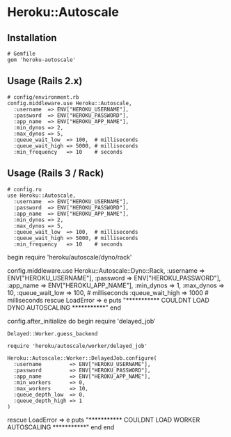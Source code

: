 # Heroku::Autoscale

## Installation

    # Gemfile
    gem 'heroku-autoscale'

## Usage (Rails 2.x)

    # config/environment.rb
    config.middleware.use Heroku::Autoscale,
      :username  => ENV["HEROKU_USERNAME"],
      :password  => ENV["HEROKU_PASSWORD"],
      :app_name  => ENV["HEROKU_APP_NAME"],
      :min_dynos => 2,
      :max_dynos => 5,
      :queue_wait_low  => 100,  # milliseconds
      :queue_wait_high => 5000, # milliseconds
      :min_frequency   => 10    # seconds
    
## Usage (Rails 3 / Rack)

    # config.ru
    use Heroku::Autoscale,
      :username  => ENV["HEROKU_USERNAME"],
      :password  => ENV["HEROKU_PASSWORD"],
      :app_name  => ENV["HEROKU_APP_NAME"],
      :min_dynos => 2,
      :max_dynos => 5,
      :queue_wait_low  => 100,  # milliseconds
      :queue_wait_high => 5000, # milliseconds
      :min_frequency   => 10    # seconds


begin
  require 'heroku/autoscale/dyno/rack'

  config.middleware.use Heroku::Autoscale::Dyno::Rack,
    :username        => ENV["HEROKU_USERNAME"],
    :password        => ENV["HEROKU_PASSWORD"],
    :app_name        => ENV["HEROKU_APP_NAME"],
    :min_dynos       => 1,
    :max_dynos       => 10,
    :queue_wait_low  => 100, # milliseconds
    :queue_wait_high => 1000 # milliseconds
rescue LoadError => e
  puts "*********** COULDNT LOAD DYNO AUTOSCALING ***********"
end

config.after_initialize do
  begin
    require 'delayed_job'

    Delayed::Worker.guess_backend

    require 'heroku/autoscale/worker/delayed_job'

    Heroku::Autoscale::Worker::DelayedJob.configure(
      :username         => ENV["HEROKU_USERNAME"],
      :password         => ENV["HEROKU_PASSWORD"],
      :app_name         => ENV["HEROKU_APP_NAME"],
      :min_workers      => 0,
      :max_workers      => 10,
      :queue_depth_low  => 0,
      :queue_depth_high => 1
    )
  rescue LoadError => e
    puts "*********** COULDNT LOAD WORKER AUTOSCALING ***********"
  end
end